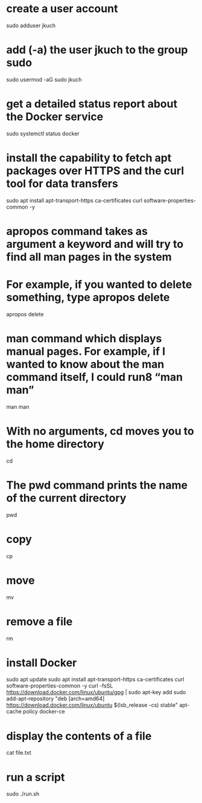 # create a user account #
sudo adduser jkuch

# add (-a) the user jkuch to the group sudo #
sudo usermod -aG sudo jkuch

# get a detailed status report about the Docker service #
sudo systemctl status docker

# install the capability to fetch apt packages over HTTPS and the curl tool for data transfers #
sudo apt install apt-transport-https ca-certificates curl software-properties-common -y

# apropos command takes as argument a keyword and will try to find all man pages in the system
# For example, if you wanted to delete something, type apropos delete
apropos delete

# man command which displays manual pages. For example, if I wanted to know about the man command itself, I could run8 “man man”  #
man man

# With no arguments, cd moves you to the home directory #
cd

# The pwd command prints the name of the current directory #
pwd

# copy #
cp

# move #
mv

# remove a file #
rm

# install Docker
sudo apt update
sudo apt install apt-transport-https ca-certificates curl software-properties-common -y
curl -fsSL https://download.docker.com/linux/ubuntu/gpg | sudo apt-key add
sudo add-apt-repository "deb [arch=amd64] https://download.docker.com/linux/ubuntu $(lsb_release -cs) stable"
apt-cache policy docker-ce

# display the contents of a file
cat file.txt

# run a script
sudo ./run.sh

